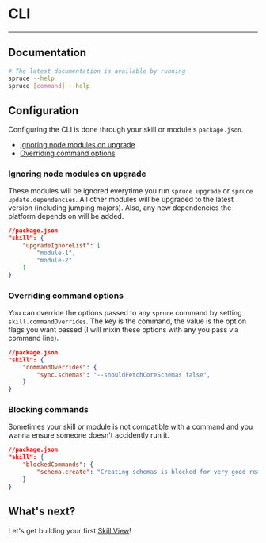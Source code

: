 # CLI
****

## Documentation

```bash
# The latest documentation is available by running
spruce --help
spruce [command] --help
```

## Configuration

Configuring the CLI is done through your skill or module's `package.json`.

* [Ignoring node modules on upgrade](cli.md?id=ignoring-node-modules-on-upgrade)
* [Overriding command options](cli.md?id=overriding-command-options)


### Ignoring node modules on upgrade

These modules will be ignored everytime you run `spruce upgrade` or `spruce update.dependencies`. All other modules will be upgraded to the latest version (including jumping majors). Also, any new dependencies the platform depends on will be added.

```json
//package.json
"skill": {
    "upgradeIgnoreList": [
        "module-1",
        "module-2"
    ]
}
```

### Overriding command options

You can override the options passed to any `spruce` command by setting `skill.commandOverrides`. The key is the command, the value is the option flags you want passed (I will mixin these options with any you pass via command line).

```json
//package.json
"skill": {
    "commandOverrides": {
        "sync.schemas": "--shouldFetchCoreSchemas false",
    }
}
```

### Blocking commands

Sometimes your skill or module is not compatible with a command and you wanna ensure someone doesn't accidently run it.

```json
//package.json
"skill": {
    "blockedCommands": {
        "schema.create": "Creating schemas is blocked for very good reasons, I promise!",
    }
}
```

## What's next?

Let's get building your first [Skill View](/views/index)!
